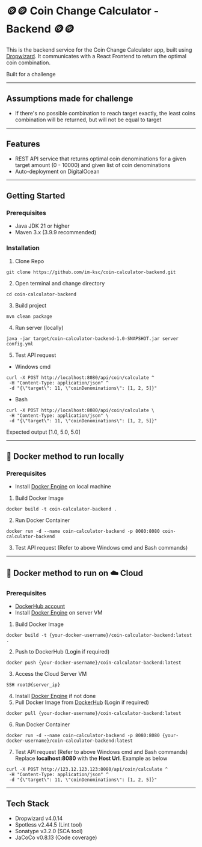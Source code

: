 # 🪙🪙 Coin Change Calculator - Backend 🪙🪙

This is the backend service for the Coin Change Calculator app, built using [Dropwizard](https://www.dropwizard.io/). It communicates with a React Frontend to return the optimal coin combination.

Built for a challenge

---

## Assumptions made for challenge

- If there's no possible combination to reach target exactly, the least coins combination will be returned, but will not be equal to target

---

## Features

- REST API service that returns optimal coin denominations for a given target amount (0 - 10000) and given list of coin denominations
- Auto-deployment on DigitalOcean

---

## Getting Started

### Prerequisites

- Java JDK 21 or higher
- Maven 3.x (3.9.9 recommended)

### Installation
1. Clone Repo
```
git clone https://github.com/im-ksc/coin-calculator-backend.git
```
2. Open terminal and change directory
```
cd coin-calculator-backend
```
3. Build project
```
mvn clean package
```
4. Run server (locally)
```
java -jar target/coin-calculator-backend-1.0-SNAPSHOT.jar server config.yml
```
5. Test API request
- Windows cmd
```
curl -X POST http://localhost:8080/api/coin/calculate ^
 -H "Content-Type: application/json" ^
 -d "{\"target\": 11, \"coinDenominations\": [1, 2, 5]}"
```
- Bash
```
curl -X POST http://localhost:8080/api/coin/calculate \
 -H "Content-Type: application/json" \
 -d "{\"target\": 11, \"coinDenominations\": [1, 2, 5]}"
```
Expected output [1.0, 5.0, 5.0]

---

## 🐳 Docker method to run locally
### Prerequisites
- Install [Docker Engine](https://docs.docker.com/engine/install/) on local machine

1. Build Docker Image
```
docker build -t coin-calculator-backend .
```
2. Run Docker Container
```
docker run -d --name coin-calculator-backend -p 8080:8080 coin-calculator-backend
```
3. Test API request (Refer to above Windows cmd and Bash commands)

---

## 🐳 Docker method to run on ☁️ Cloud 
### Prerequisites
- [DockerHub account](https://hub.docker.com/)
- Install [Docker Engine](https://docs.docker.com/engine/install/) on server VM

1. Build Docker Image
```
docker build -t {your-docker-username}/coin-calculator-backend:latest .
```
2. Push to DockerHub (Login if required)
```
docker push {your-docker-username}/coin-calculator-backend:latest
```
3. Access the Cloud Server VM
```
SSH root@{server_ip}
```
4. Install [Docker Engine](https://docs.docker.com/engine/install/) if not done
5. Pull Docker Image from [DockerHub](https://hub.docker.com/) (Login if required)
```
docker pull {your-docker-username}/coin-calculator-backend:latest
```
6. Run Docker Container
```
docker run -d --name coin-calculator-backend -p 8080:8080 {your-docker-username}/coin-calculator-backend:latest
```
7. Test API request (Refer to above Windows cmd and Bash commands)
Replace **localhost:8080** with the **Host Url**. Example as below
```
curl -X POST http://123.12.123.123:8080/api/coin/calculate ^
 -H "Content-Type: application/json" ^
 -d "{\"target\": 11, \"coinDenominations\": [1, 2, 5]}"
```
---

## Tech Stack

- Dropwizard v4.0.14
- Spotless v2.44.5 (Lint tool)
- Sonatype v3.2.0 (SCA tool)
- JaCoCo v0.8.13 (Code coverage)
